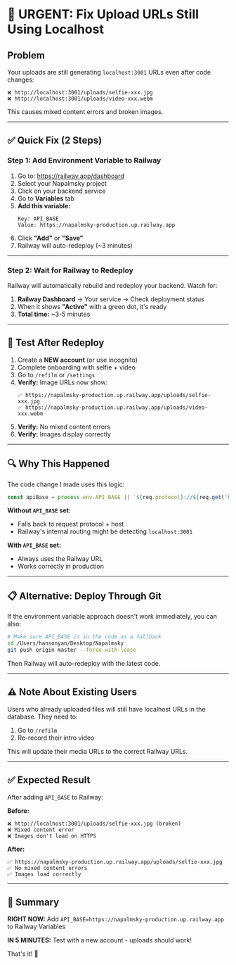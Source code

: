 # 🔴 URGENT: Fix Upload URLs Still Using Localhost

## Problem

Your uploads are still generating `localhost:3001` URLs even after code changes:
```
❌ http://localhost:3001/uploads/selfie-xxx.jpg
❌ http://localhost:3001/uploads/video-xxx.webm
```

This causes mixed content errors and broken images.

---

## ✅ Quick Fix (2 Steps)

### Step 1: Add Environment Variable to Railway

1. Go to: https://railway.app/dashboard
2. Select your Napalmsky project
3. Click on your backend service
4. Go to **Variables** tab
5. **Add this variable:**
   ```
   Key: API_BASE
   Value: https://napalmsky-production.up.railway.app
   ```
6. Click **"Add"** or **"Save"**
7. Railway will auto-redeploy (~3 minutes)

---

### Step 2: Wait for Railway to Redeploy

Railway will automatically rebuild and redeploy your backend. Watch for:

1. **Railway Dashboard** → Your service → Check deployment status
2. When it shows **"Active"** with a green dot, it's ready
3. **Total time:** ~3-5 minutes

---

## 🧪 Test After Redeploy

1. Create a **NEW account** (or use incognito)
2. Complete onboarding with selfie + video
3. Go to `/refilm` or `/settings`
4. **Verify:** Image URLs now show:
   ```
   ✅ https://napalmsky-production.up.railway.app/uploads/selfie-xxx.jpg
   ✅ https://napalmsky-production.up.railway.app/uploads/video-xxx.webm
   ```
5. **Verify:** No mixed content errors
6. **Verify:** Images display correctly

---

## 🔍 Why This Happened

The code change I made uses this logic:
```typescript
const apiBase = process.env.API_BASE || `${req.protocol}://${req.get('host')}`;
```

**Without `API_BASE` set:**
- Falls back to request protocol + host
- Railway's internal routing might be detecting `localhost:3001`

**With `API_BASE` set:**
- Always uses the Railway URL
- Works correctly in production

---

## 📋 Alternative: Deploy Through Git

If the environment variable approach doesn't work immediately, you can also:

```bash
# Make sure API_BASE is in the code as a fallback
cd /Users/hansonyan/Desktop/Napalmsky
git push origin master --force-with-lease
```

Then Railway will auto-redeploy with the latest code.

---

## ⚠️ Note About Existing Users

Users who already uploaded files will still have localhost URLs in the database. They need to:
1. Go to `/refilm`
2. Re-record their intro video

This will update their media URLs to the correct Railway URLs.

---

## ✅ Expected Result

After adding `API_BASE` to Railway:

**Before:**
```
❌ http://localhost:3001/uploads/selfie-xxx.jpg (broken)
❌ Mixed content error
❌ Images don't load on HTTPS
```

**After:**
```
✅ https://napalmsky-production.up.railway.app/uploads/selfie-xxx.jpg
✅ No mixed content errors
✅ Images load correctly
```

---

## 🚀 Summary

**RIGHT NOW:** Add `API_BASE=https://napalmsky-production.up.railway.app` to Railway Variables

**IN 5 MINUTES:** Test with a new account - uploads should work!

That's it! 🎯

